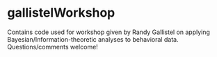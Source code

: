 # gallistelWorkshop
Contains code used for workshop given by Randy Gallistel on applying Bayesian/Information-theoretic analyses to behavioral data. Questions/comments welcome!
